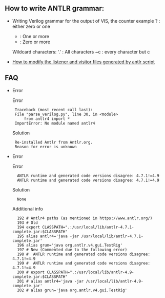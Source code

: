 How to write ANTLR grammar:
---------------------------

* Writing Verilog grammar for the output of VIS, the counter example
	? : either zero or one
	+ : One or more
	* : Zero or more

	Wildcard characters: 
		'.' : All characters
		~c : every character but c

* [How to modify the listener and visitor files generated by antlr script](https://raw.githubusercontent.com/antlr/antlr4/master/doc/python]-target.md)

## FAQ
*  Error

    Error
        
        Traceback (most recent call last):
        File "parse_verilog.py", line 30, in <module>
            from antlr4 import *
        ImportError: No module named antlr4
       
    Solution

        Re-installed Antlr from Antlr.org.
        Reason for error is unknown

* Error

    Error 

        ANTLR runtime and generated code versions disagree: 4.7.1!=4.9
        ANTLR runtime and generated code versions disagree: 4.7.1!=4.9

    Solution

        None

    Additional info

        192 # Antlr4 paths (as mentioned in https://www.antlr.org/)
        193 # Old
        194 export CLASSPATH=".:/usr/local/lib/antlr-4.7.1-complete.jar:$CLASSPATH"
        195 alias antlr4='java -jar /usr/local/lib/antlr-4.7.1-complete.jar'
        196 alias grun='java org.antlr.v4.gui.TestRig'
        197 # New (Commented due to the following error)
        198 #  ANTLR runtime and generated code versions disagree: 4.7.1!=4.9
        199 #  ANTLR runtime and generated code versions disagree: 4.7.1!=4.9
        200 # export CLASSPATH=".:/usr/local/lib/antlr-4.9-complete.jar:$CLASSPATH"
        201 # alias antlr4='java -jar /usr/local/lib/antlr-4.9-complete.jar'
        202 # alias grun='java org.antlr.v4.gui.TestRig'
